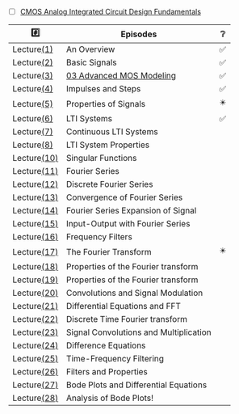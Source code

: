 



- [ ] [CMOS Analog Integrated Circuit Design Fundamentals](https://www.youtube.com/playlist?list=PLUJOuapA83-QlWbnMJvoyQucGaBlpBF0F) 

|  :hash:            |  Episodes                              | :grey_question:    |
|--------------------|----------------------------------------|--------------------|
| Lecture[(1)](1)    | An Overview                            | :white_check_mark: | 
| Lecture[(2)](2)    | Basic Signals                          | :white_check_mark: | 
| Lecture[(3)](3)    | [03 Advanced MOS Modeling](https://youtu.be/HYjzjqk54hk)                    | :white_check_mark: | 
| Lecture[(4)](4)    | Impulses and Steps                     | :white_check_mark: | 
| Lecture[(5)](5)    | Properties of Signals                  | :eight_pointed_black_star: | 
| Lecture[(6)](6)    | LTI Systems                            | :white_check_mark: | 
| Lecture[(7)](7)    | Continuous LTI Systems                 |
| Lecture[(8)](8)    | LTI System Properties                  |
| Lecture[(10)](10)  | Singular Functions                     |
| Lecture[(11)](11)  | Fourier Series                         |
| Lecture[(12)](12)  | Discrete Fourier Series                |
| Lecture[(13)](13)  | Convergence of Fourier Series          |
| Lecture[(14)](14)  | Fourier Series Expansion of Signal     |
| Lecture[(15)](15)  | Input-Output with Fourier Series       |
| Lecture[(16)](16)  | Frequency Filters                      |
| Lecture[(17)](17)  | The Fourier Transform                  | :eight_pointed_black_star: | 
| Lecture[(18)](18)  | Properties of the Fourier transform    |
| Lecture[(19)](19)  | Properties of the Fourier transform    |
| Lecture[(20)](20)  | Convolutions and Signal Modulation     |
| Lecture[(21)](21)  | Differential Equations and FFT         |
| Lecture[(22)](22)  | Discrete Time Fourier transform        |
| Lecture[(23)](23)  | Signal Convolutions and Multiplication |
| Lecture[(24)](24)  | Difference Equations                   |
| Lecture[(25)](25)  | Time-Frequency Filtering               |
| Lecture[(26)](26)  | Filters and Properties                 |
| Lecture[(27)](27)  | Bode Plots and Differential Equations  |
| Lecture[(28)](28)  | Analysis of Bode Plots!                |

